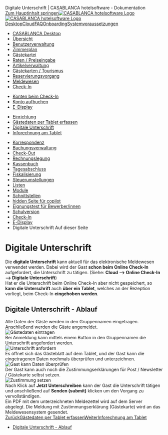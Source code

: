 Digitale Unterschrift | CASABLANCA hotelsoftware - Dokumentation  
[Zum Hauptinhalt springen](https://docs.casablanca.at/desktop/check_in/e_display/e_unterschrift/#__docusaurus_skipToContent_fallback)[![CASABLANCA hotelsoftware Logo](https://docs.casablanca.at/img/logo.png) ![CASABLANCA hotelsoftware Logo](https://docs.casablanca.at/img/Casablanca_LOGO_2022_neg.png)](https://docs.casablanca.at/) [Desktop](https://docs.casablanca.at/desktop/desktop/)[Cloud](https://docs.casablanca.at/cloud/cloud_systems/)[FAQ](https://docs.casablanca.at/faq)[Onboarding](https://docs.casablanca.at/onboarding/fiscalization)[Systemvoraussetzungen](https://docs.casablanca.at/system_requirements)  
* [CASABLANCA Desktop](https://docs.casablanca.at/desktop/desktop/)
* [Übersicht](https://docs.casablanca.at/desktop/interface/)
* [Benutzerverwaltung](https://docs.casablanca.at/desktop/user_management/)
* [Zimmerplan](https://docs.casablanca.at/desktop/room_plan/)
* [Gästekartei](https://docs.casablanca.at/desktop/guest_profile/)
* [Raten / Preiseingabe](https://docs.casablanca.at/desktop/raten/)
* [Artikelverwaltung](https://docs.casablanca.at/desktop/articles/)
* [Gästekarten / Tourismus](https://docs.casablanca.at/desktop/guest_cards/)
* [Reservierungsvorgang](https://docs.casablanca.at/desktop/reservation_process/)
* [Meldewesen](https://docs.casablanca.at/desktop/registration/)
* [Check-In](https://docs.casablanca.at/desktop/check_in/)
+ [Konten beim Check-In](https://docs.casablanca.at/desktop/check_in/check_in_accounts)
+ [Konto aufbuchen](https://docs.casablanca.at/desktop/check_in/check_in_booking)
+ [E-Display](https://docs.casablanca.at/desktop/check_in/e_display/)
- [Einrichtung](https://docs.casablanca.at/desktop/check_in/e_display/einrichtung)
- [Gästedaten per Tablet erfassen](https://docs.casablanca.at/desktop/check_in/e_display/pre_check_in)
- [Digitale Unterschrift](https://docs.casablanca.at/desktop/check_in/e_display/e_unterschrift)
- [Inforechnung am Tablet](https://docs.casablanca.at/desktop/check_in/e_display/invoice_display)
* [Korrespondenz](https://docs.casablanca.at/desktop/correspondence/)
* [Buchungsverwaltung](https://docs.casablanca.at/desktop/account/)
* [Check-Out](https://docs.casablanca.at/desktop/check-out/)
* [Rechnungslegung](https://docs.casablanca.at/desktop/accounting/)
* [Kassenbuch](https://docs.casablanca.at/desktop/cashbook/)
* [Tagesabschluss](https://docs.casablanca.at/desktop/daily_closing/)
* [Fiskalisierung](https://docs.casablanca.at/desktop/fiscalization/)
* [Steuerumstellungen](https://docs.casablanca.at/desktop/tax_changes/)
* [Listen](https://docs.casablanca.at/desktop/lists/)
* [Module](https://docs.casablanca.at/desktop/module/)
* [Schnittstellen](https://docs.casablanca.at/desktop/interfaces/)
* [hidden Seite für copilot](https://docs.casablanca.at/desktop/hidden_copilot)
* [Eignungstest für Bewerber/innen](https://docs.casablanca.at/desktop/qualification)
* [Schulversion](https://docs.casablanca.at/desktop/schoolversion)  
* [Check-In](https://docs.casablanca.at/desktop/check_in/)
* [E-Display](https://docs.casablanca.at/desktop/check_in/e_display/)
* Digitale Unterschrift
Auf dieser Seite

# Digitale Unterschrift  
Die **digitale Unterschrift** kann aktuell für das elektronische Meldewesen verwendet werden. Dabei wird der Gast **schon beim Online Check-In** aufgefordert, die Unterschrift zu tätigen. (Siehe: **Cloud --> Online Check-In --> Digitale Unterschrift**)  
Hat er die Unterschrift beim Online Check-In aber nicht gespeichert, so **kann die Unterschrift** auch **über ein Tablet**, welches an der Rezeption vorliegt, beim Check-In **eingehoben werden**.

## Digitale Unterschrift - Ablauf[](https://docs.casablanca.at/desktop/check_in/e_display/e_unterschrift/#digitale-unterschrift---ablauf "Direkter Link zu Digitale Unterschrift - Ablauf")  
Alle Daten der Gäste werden in den Gruppennamen eingetragen. Anschließend werden die Gäste angemeldet.  
![Gästedaten eintragen](https://docs.casablanca.at/assets/images/insert_guestdata-d2c0f99e08ac9d9ac167a4b5767f28de.png "Gästedaten eintragen")  
Bei Anmeldung kann mittels einem Button in den Gruppennamen die Unterschrift angefordert werden.  
![Unterschrift anfordern](https://docs.casablanca.at/assets/images/get_signature-d6c4a26837dfad432e2596944912e386.png "Unterschrift anfordern")  
Es öffnet sich das Gästeblatt auf dem Tablet, und der Gast kann die eingetragenen Daten nochmals überprüfen und unterzeichnen.  
![Gast kann Daten überprüfen](https://docs.casablanca.at/assets/images/check_guestdata-1ab934673f9c80153f020034df87f0fc.png "Gast kann Daten überprüfen")  
Der Gast kann auch noch die Zustimmungserklärungen für Post / Newsletter / Gästekarte selbst setzen.  
![Zustimmung setzen](https://docs.casablanca.at/assets/images/check_guestdata2-17428303e861f1151d1a60b6a59dea7a.png "Zustimmung setzen")  
Nach Klick auf **Jetzt Unterschreiben** kann der Gast die Unterschrift tätigen und anschließend auf **Senden (submit)** klicken um den Vorgang zu vervollständigen.  
Ein PDF mit dem unterzeichneten Meldezettel wird auf dem Server abgelegt. Die Meldung mit Zustimmungserklärung (Gästekarte) wird an das Meldewesensystem gesendet.  
[ZurückGästedaten per Tablet erfassen](https://docs.casablanca.at/desktop/check_in/e_display/pre_check_in)[WeiterInforechnung am Tablet](https://docs.casablanca.at/desktop/check_in/e_display/invoice_display)  
* [Digitale Unterschrift - Ablauf](https://docs.casablanca.at/desktop/check_in/e_display/e_unterschrift/#digitale-unterschrift---ablauf)